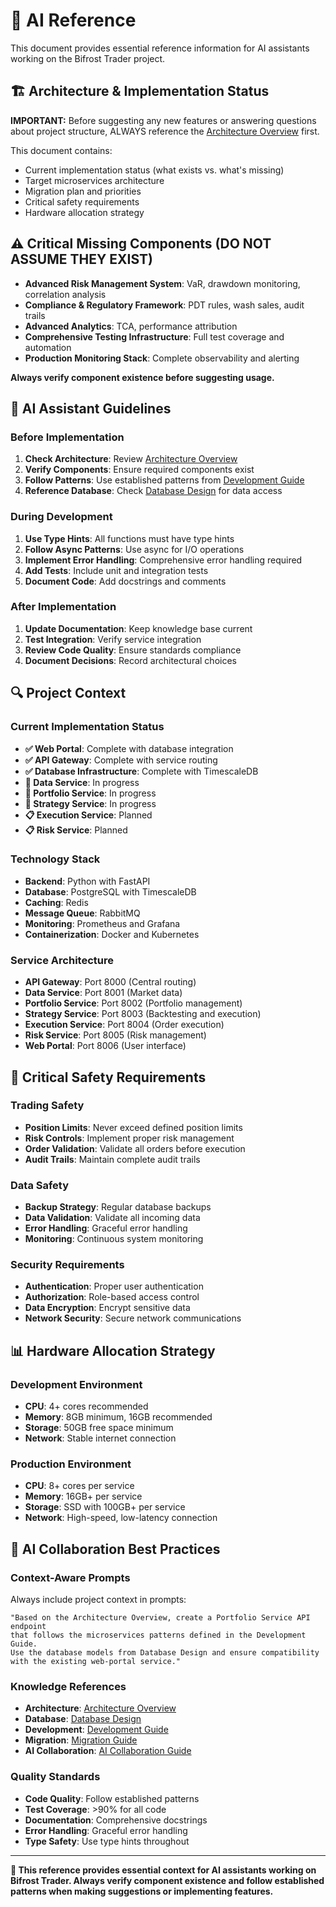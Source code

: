 # 🤖 AI Reference

This document provides essential reference information for AI assistants working on the Bifrost Trader project.

## 🏗️ **Architecture & Implementation Status**

**IMPORTANT:** Before suggesting any new features or answering questions about project structure, 
ALWAYS reference the [Architecture Overview](../architecture/overview.md) first.

This document contains:
- Current implementation status (what exists vs. what's missing)
- Target microservices architecture
- Migration plan and priorities
- Critical safety requirements
- Hardware allocation strategy

## ⚠️ **Critical Missing Components (DO NOT ASSUME THEY EXIST)**

- **Advanced Risk Management System**: VaR, drawdown monitoring, correlation analysis
- **Compliance & Regulatory Framework**: PDT rules, wash sales, audit trails
- **Advanced Analytics**: TCA, performance attribution
- **Comprehensive Testing Infrastructure**: Full test coverage and automation
- **Production Monitoring Stack**: Complete observability and alerting

**Always verify component existence before suggesting usage.**

## 🎯 **AI Assistant Guidelines**

### **Before Implementation**
1. **Check Architecture**: Review [Architecture Overview](../architecture/overview.md)
2. **Verify Components**: Ensure required components exist
3. **Follow Patterns**: Use established patterns from [Development Guide](../development/index.md)
4. **Reference Database**: Check [Database Design](../architecture/database.md) for data access

### **During Development**
1. **Use Type Hints**: All functions must have type hints
2. **Follow Async Patterns**: Use async for I/O operations
3. **Implement Error Handling**: Comprehensive error handling required
4. **Add Tests**: Include unit and integration tests
5. **Document Code**: Add docstrings and comments

### **After Implementation**
1. **Update Documentation**: Keep knowledge base current
2. **Test Integration**: Verify service integration
3. **Review Code Quality**: Ensure standards compliance
4. **Document Decisions**: Record architectural choices

## 🔍 **Project Context**

### **Current Implementation Status**
- **✅ Web Portal**: Complete with database integration
- **✅ API Gateway**: Complete with service routing
- **✅ Database Infrastructure**: Complete with TimescaleDB
- **🔄 Data Service**: In progress
- **🔄 Portfolio Service**: In progress
- **🔄 Strategy Service**: In progress
- **📋 Execution Service**: Planned
- **📋 Risk Service**: Planned

### **Technology Stack**
- **Backend**: Python with FastAPI
- **Database**: PostgreSQL with TimescaleDB
- **Caching**: Redis
- **Message Queue**: RabbitMQ
- **Monitoring**: Prometheus and Grafana
- **Containerization**: Docker and Kubernetes

### **Service Architecture**
- **API Gateway**: Port 8000 (Central routing)
- **Data Service**: Port 8001 (Market data)
- **Portfolio Service**: Port 8002 (Portfolio management)
- **Strategy Service**: Port 8003 (Backtesting and execution)
- **Execution Service**: Port 8004 (Order execution)
- **Risk Service**: Port 8005 (Risk management)
- **Web Portal**: Port 8006 (User interface)

## 🚨 **Critical Safety Requirements**

### **Trading Safety**
- **Position Limits**: Never exceed defined position limits
- **Risk Controls**: Implement proper risk management
- **Order Validation**: Validate all orders before execution
- **Audit Trails**: Maintain complete audit trails

### **Data Safety**
- **Backup Strategy**: Regular database backups
- **Data Validation**: Validate all incoming data
- **Error Handling**: Graceful error handling
- **Monitoring**: Continuous system monitoring

### **Security Requirements**
- **Authentication**: Proper user authentication
- **Authorization**: Role-based access control
- **Data Encryption**: Encrypt sensitive data
- **Network Security**: Secure network communications

## 📊 **Hardware Allocation Strategy**

### **Development Environment**
- **CPU**: 4+ cores recommended
- **Memory**: 8GB minimum, 16GB recommended
- **Storage**: 50GB free space minimum
- **Network**: Stable internet connection

### **Production Environment**
- **CPU**: 8+ cores per service
- **Memory**: 16GB+ per service
- **Storage**: SSD with 100GB+ per service
- **Network**: High-speed, low-latency connection

## 🎯 **AI Collaboration Best Practices**

### **Context-Aware Prompts**
Always include project context in prompts:
```
"Based on the Architecture Overview, create a Portfolio Service API endpoint 
that follows the microservices patterns defined in the Development Guide. 
Use the database models from Database Design and ensure compatibility 
with the existing web-portal service."
```

### **Knowledge References**
- **Architecture**: [Architecture Overview](../architecture/overview.md)
- **Database**: [Database Design](../architecture/database.md)
- **Development**: [Development Guide](../development/index.md)
- **Migration**: [Migration Guide](../development/migration-guide.md)
- **AI Collaboration**: [AI Collaboration Guide](../guides/ai-collaboration.md)

### **Quality Standards**
- **Code Quality**: Follow established patterns
- **Test Coverage**: >90% for all code
- **Documentation**: Comprehensive docstrings
- **Error Handling**: Graceful error handling
- **Type Safety**: Use type hints throughout

---

**🎯 This reference provides essential context for AI assistants working on Bifrost Trader. Always verify component existence and follow established patterns when making suggestions or implementing features.**

